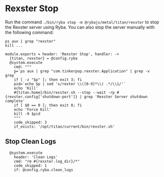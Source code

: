 
# Rexster Stop

Run the command `./bin/ryba stop -m @rybajs/metal/titan/rexster` to stop the Rexster
server using Ryba. 
You can also stop the server manually with the following command:

```
ps aux | grep "rexster"
kill ...
```

    module.exports = header: 'Rexster Stop', handler: ->
      {titan, rexster} = @config.ryba
      @system.execute
        cmd: """
        p=`ps aux | grep "com.tinkerpop.rexster.Application" | grep -v grep`
        if [ -z "$p" ]; then exit 3; fi
        pid=`echo $p | sed 's/rexter \\([0-9]*\\) .*/\\1/'`
        echo 'Kill'
        #{titan.home}/bin/rexster.sh --stop --wait -rp #{rexster.config['shutdown-port']} | grep 'Rexster Server shutdown complete'
        if [ $0 == 0 ]; then exit 0; fi
        echo 'Force Kill'
        kill -9 $pid
        """
        code_skipped: 3
        if_exists: '/opt/titan/current/bin/rexster.sh'

## Stop Clean Logs

      @system.execute
        header: 'Clean Logs'
        cmd: "rm #{rexster.log_dir}/*"
        code_skipped: 1
        if: @config.ryba.clean_logs
